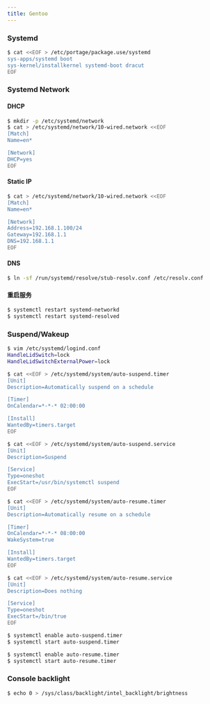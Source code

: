 ```yaml
---
title: Gentoo
---
```


### Systemd

```bash
$ cat <<EOF > /etc/portage/package.use/systemd
sys-apps/systemd boot
sys-kernel/installkernel systemd-boot dracut
EOF
```

### Systemd Network

#### DHCP

```bash
$ mkdir -p /etc/systemd/network
$ cat > /etc/systemd/network/10-wired.network <<EOF
[Match]
Name=en*

[Network]
DHCP=yes
EOF
```

#### Static IP

```bash
$ cat > /etc/systemd/network/10-wired.network <<EOF
[Match]
Name=en*

[Network]
Address=192.168.1.100/24
Gateway=192.168.1.1
DNS=192.168.1.1
EOF
```

#### DNS

```bash
$ ln -sf /run/systemd/resolve/stub-resolv.conf /etc/resolv.conf
```

#### 重启服务

```bash
$ systemctl restart systemd-networkd
$ systemctl restart systemd-resolved
```

### Suspend/Wakeup

```bash
$ vim /etc/systemd/logind.conf
HandleLidSwitch=lock
HandleLidSwitchExternalPower=lock
```

```bash
$ cat <<EOF > /etc/systemd/system/auto-suspend.timer
[Unit]
Description=Automatically suspend on a schedule

[Timer]
OnCalendar=*-*-* 02:00:00

[Install]
WantedBy=timers.target
EOF
```

```bash
$ cat <<EOF > /etc/systemd/system/auto-suspend.service
[Unit]
Description=Suspend

[Service]
Type=oneshot
ExecStart=/usr/bin/systemctl suspend
EOF
```

```bash
$ cat <<EOF > /etc/systemd/system/auto-resume.timer
[Unit]
Description=Automatically resume on a schedule

[Timer]
OnCalendar=*-*-* 08:00:00
WakeSystem=true

[Install]
WantedBy=timers.target
EOF
```

```bash
$ cat <<EOF > /etc/systemd/system/auto-resume.service
[Unit]
Description=Does nothing

[Service]
Type=oneshot
ExecStart=/bin/true
EOF
```

```bash
$ systemctl enable auto-suspend.timer
$ systemctl start auto-suspend.timer
```


```bash
$ systemctl enable auto-resume.timer
$ systemctl start auto-resume.timer
```

### Console backlight

```bash
$ echo 0 > /sys/class/backlight/intel_backlight/brightness
```